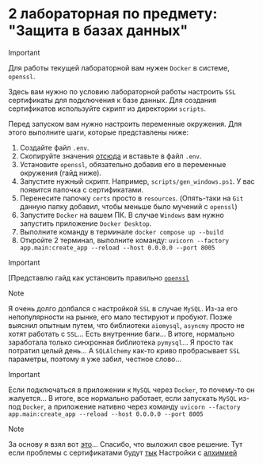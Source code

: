 # 2 лабораторная по предмету: "Защита в базах данных"

> [!IMPORTANT]
> Для работы текущей лабораторной вам нужен `Docker` в системе, `openssl`.

Здесь вам нужно по условию лабораторной работы настроить `SSL` сертификаты для подключения к базе данных.
Для создания сертификатов используйте скрипт из директории `scripts`.

Перед запуском вам нужно настроить переменные окружения. Для этого выполните шаги, которые представлены ниже:

1. Создайте файл `.env`.
2. Скопируйте значения [отсюда](.env.example) и вставьте в файл `.env`.
3. Установите `openssl`, обязательно добавив его в переменные окружения (гайд ниже).
4. Запустите нужный скрипт. Например, `scripts/gen_windows.ps1`. У вас появится папочка с сертификатами.  
5. Перенесите папочку `certs` просто в `resources`. (Опять-таки на `Git` данную папку добавил, чтобы меньше было мучений с `openssl`)
6. Запустите `Docker` на вашем ПК. В случае `Windows` вам нужно запустить приложение `Docker Desktop`. 
7. Выполните команду в терминале `docker compose up --build`
8. Откройте 2 терминал, выполните команду: `uvicorn --factory app.main:create_app --reload --host 0.0.0.0 --port 8005`

> [!IMPORTANT]
> [Представлю гайд как установить правильно [`openssl`](
> https://thesecmaster.com/blog/procedure-to-install-openssl-on-the-windows-platform
> )

> [!NOTE]
> Я очень долго долбался с настройкой `SSL` в случае `MySQL`. Из-за его непопулярности на рынке, его мало тестируют и
> пробуют.
> Позже выяснил опытным путем, что библиотеки `aiomysql`, `asyncmy` просто не хотят работать с `SSL`... Есть внутренние
> баги...
> В итоге, нормально заработала только синхронная библиотека `pymysql`... Я просто так потратил целый день...
> А `SQLAlchemy` как-то криво пробрасывает `SSL` параметры, поэтому я уже забил, честное слово... 

> [!IMPORTANT]
> Если подключаться в приложении к `MySQL` через `Docker`, то почему-то он жалуется...
> В итоге, все нормально работает, если запускать `MySQL` из-под `Docker`, а приложение нативно через команду
`uvicorn --factory app.main:create_app --reload --host 0.0.0.0 --port 8005`

> [!NOTE]
> За основу я взял вот [это](https://github.com/jGundermann/ssl-mysql)... Спасибо, что выложил свое решение.
> Тут если проблемы с cертификатами будут [тык](https://tecadmin.net/mysql-connection-error-certificate-verify-failed/)
> Настройки с [алхимией](https://docs.sqlalchemy.org/en/20/dialects/mysql.html#ssl-connections)
